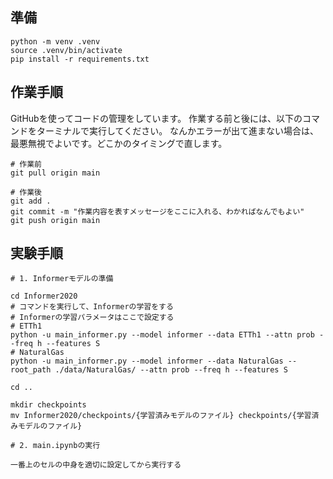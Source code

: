 ## 準備

```
python -m venv .venv
source .venv/bin/activate
pip install -r requirements.txt
```

## 作業手順

GitHubを使ってコードの管理をしています。
作業する前と後には、以下のコマンドをターミナルで実行してください。
なんかエラーが出て進まない場合は、最悪無視でよいです。どこかのタイミングで直します。

```
# 作業前
git pull origin main

# 作業後
git add .
git commit -m "作業内容を表すメッセージをここに入れる、わかればなんでもよい"
git push origin main
```

## 実験手順

```
# 1. Informerモデルの準備

cd Informer2020
# コマンドを実行して、Informerの学習をする
# Informerの学習パラメータはここで設定する
# ETTh1
python -u main_informer.py --model informer --data ETTh1 --attn prob --freq h --features S
# NaturalGas
python -u main_informer.py --model informer --data NaturalGas --root_path ./data/NaturalGas/ --attn prob --freq h --features S

cd ..

mkdir checkpoints
mv Informer2020/checkpoints/{学習済みモデルのファイル} checkpoints/{学習済みモデルのファイル}

# 2. main.ipynbの実行

一番上のセルの中身を適切に設定してから実行する
```
